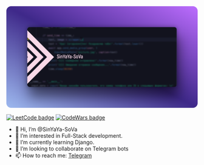 <img src="https://github.com/SinYaYa-SoVa/SinYaYa-SoVa/blob/main/res/cover.png?raw=true" alt="SinYaYa-SoVa">

<!--  Made with https://leetcode-badge.vercel.app/ -->
<a href="https://leetcode.com/teamone1t1/"><img src="https://img.shields.io/badge/dynamic/json?style=flat-square&labelColor=black&color=%23ffa116&label=Solved&query=solved&url=https%3A%2F%2Fleetcode-badge.vercel.app%2Fapi%2Fusers%2Fteamone1t1&logo=leetcode&logoColor=yellow" alt="LeetCode badge"></a> 
<a href="https://www.codewars.com/users/SinYaYa-SoVa/"><img src="https://www.codewars.com/users/SinYaYa-SoVa/badges/micro" alt="CodeWars badge"></a>




- 👋 Hi, I’m @SinYaYa-SoVa
- 👀 I’m interested in Full-Stack development.
- 🌱 I’m currently learning Django.
- 💞️ I’m looking to collaborate on Telegram bots
- 📫 How to reach me: <a href="https://t.me/SinYaYa_SoVa">Telegram</a>
